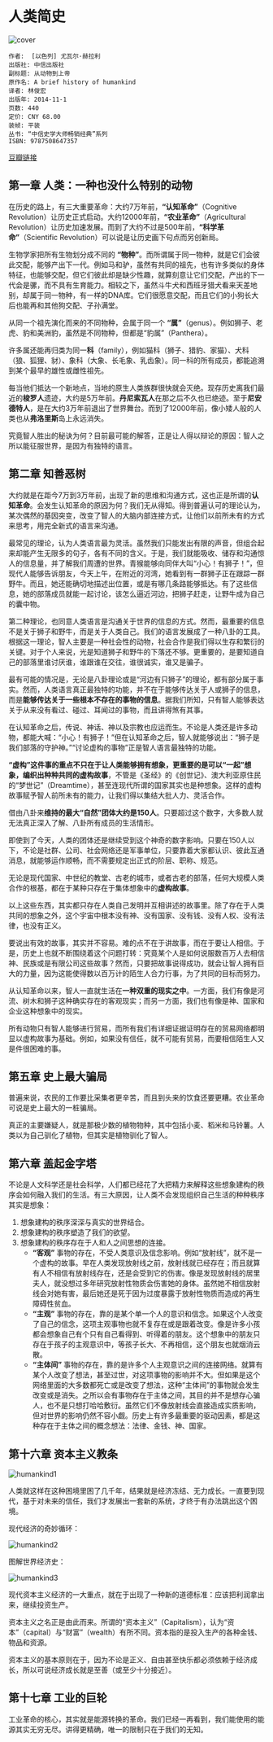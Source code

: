 # 人类简史
![cover](https://img3.doubanio.com/lpic/s27814883.jpg)

    作者:  [以色列] 尤瓦尔·赫拉利
    出版社: 中信出版社
    副标题: 从动物到上帝
    原作名: A brief history of humankind
    译者: 林俊宏
    出版年: 2014-11-1
    页数: 440
    定价: CNY 68.00
    装帧: 平装
    丛书: “中信史学大师畅销经典”系列
    ISBN: 9787508647357

[豆瓣链接](https://book.douban.com/subject/25985021/)

## 第一章 人类：一种也没什么特别的动物
在历史的路上，有三大重要革命：大约7万年前，**“认知革命”**（Cognitive Revolution）让历史正式启动。大约12000年前，**“农业革命”**（Agricultural Revolution）让历史加速发展。而到了大约不过是500年前，**“科学革命”**（Scientific Revolution）可以说是让历史画下句点而另创新局。

生物学家把所有生物划分成不同的 **“物种”**。而所谓属于同一物种，就是它们会彼此交配，能够产出下一代。例如马和驴，虽然有共同的祖先，也有许多类似的身体特征，也能够交配，但它们彼此却是缺少性趣，就算刻意让它们交配，产出的下一代会是骡，而不具有生育能力。相较之下，虽然斗牛犬和西班牙猎犬看来天差地别，却属于同一物种，有一样的DNA库。它们很愿意交配，而且它们的小狗长大后也能再和其他狗交配、子孙满堂。

从同一个祖先演化而来的不同物种，会属于同一个 **“属”**（genus）。例如狮子、老虎、豹和美洲豹，虽然是不同物种，但都是“豹属”（Panthera）。

许多属还能再归类为同一**科**（family），例如猫科（狮子、猎豹、家猫）、犬科（狼、狐狸、豺）、象科（大象、长毛象、乳齿象）。同一科的所有成员，都能追溯到某个最早的雄性或雌性祖先。

每当他们抵达一个新地点，当地的原生人类族群很快就会灭绝。现存历史离我们最近的**梭罗人**遗迹，大约是5万年前。**丹尼索瓦人**在那之后不久也已绝迹。至于**尼安德特人**，是在大约3万年前退出了世界舞台。而到了12000年前，像小矮人般的人类也从**弗洛里斯**岛上永远消失。

究竟智人胜出的秘诀为何？目前最可能的解答，正是让人得以辩论的原因：智人之所以能征服世界，是因为有独特的语言。

## 第二章 知善恶树
大约就是在距今7万到3万年前，出现了新的思维和沟通方式，这也正是所谓的**认知革命**。会发生认知革命的原因为何？我们无从得知。得到普遍认可的理论认为，某次偶然的基因突变，改变了智人的大脑内部连接方式，让他们以前所未有的方式来思考，用完全新式的语言来沟通。

最常见的理论，认为人类语言最为灵活。虽然我们只能发出有限的声音，但组合起来却能产生无限多的句子，各有不同的含义。于是，我们就能吸收、储存和沟通惊人的信息量，并了解我们周遭的世界。青猴能够向同伴大叫“小心！有狮子！”，但现代人能够告诉朋友，今天上午，在附近的河湾，她看到有一群狮子正在跟踪一群野牛。而且，她还能确切地描述出位置，或是有哪几条路能够抵达。有了这些信息，她的部落成员就能一起讨论，该怎么逼近河边，把狮子赶走，让野牛成为自己的囊中物。

第二种理论，也同意人类语言是沟通关于世界的信息的方式。然而，最重要的信息不是关于狮子和野牛，而是关于人类自己。我们的语言发展成了一种八卦的工具。根据这一理论，智人主要是一种社会性的动物，社会合作是我们得以生存和繁衍的关键。对于个人来说，光是知道狮子和野牛的下落还不够。更重要的，是要知道自己的部落里谁讨厌谁，谁跟谁在交往，谁很诚实，谁又是骗子。

最有可能的情况是，无论是八卦理论或是“河边有只狮子”的理论，都有部分属于事实。然而，人类语言真正最独特的功能，并不在于能够传达关于人或狮子的信息，而是**能够传达关于一些根本不存在的事物的信息**。据我们所知，只有智人能够表达关于从来没有看过、碰过、耳闻过的事物，而且讲得煞有其事。

在认知革命之后，传说、神话、神以及宗教也应运而生。不论是人类还是许多动物，都能大喊：“小心！有狮子！”但在认知革命之后，智人就能够说出：“狮子是我们部落的守护神。”“讨论虚构的事物”正是智人语言最独特的功能。

**“虚构”这件事的重点不只在于让人类能够拥有想象，更重要的是可以“一起”想象，编织出种种共同的虚构故事**，不管是《圣经》的《创世记》、澳大利亚原住民的“梦世记”（Dreamtime），甚至连现代所谓的国家其实也是种想象。这样的虚构故事赋予智人前所未有的能力，让我们得以集结大批人力、灵活合作。

借由八卦来**维持的最大“自然”团体大约是150人**。只要超过这个数字，大多数人就无法真正深入了解、八卦所有成员的生活情形。

即使到了今天，人类的团体还是继续受到这个神奇的数字影响。只要在150人以下，不论是社群、公司、社会网络还是军事单位，只要靠着大家都认识、彼此互通消息，就能够运作顺畅，而不需要规定出正式的阶层、职称、规范。

无论是现代国家、中世纪的教堂、古老的城市，或者古老的部落，任何大规模人类合作的根基，都在于某种只存在于集体想象中的**虚构故事**。

以上这些东西，其实都只存在人类自己发明并互相讲述的故事里。除了存在于人类共同的想象之外，这个宇宙中根本没有神、没有国家、没有钱、没有人权、没有法律，也没有正义。

要说出有效的故事，其实并不容易。难的点不在于讲故事，而在于要让人相信。于是，历史上也就不断围绕着这个问题打转：究竟某个人是如何说服数百万人去相信神、民族或是有限公司这些故事？然而，只要把故事说得成功，就会让智人拥有巨大的力量，因为这能使得数以百万计的陌生人合力行事，为了共同的目标而努力。

从认知革命以来，智人一直就生活在**一种双重的现实之中**。一方面，我们有像是河流、树木和狮子这种确实存在的客观现实；而另一方面，我们也有像是神、国家和企业这种想象中的现实。

所有动物只有智人能够进行贸易，而所有我们有详细证据证明存在的贸易网络都明显以虚构故事为基础。例如，如果没有信任，就不可能有贸易，而要相信陌生人又是件很困难的事。

## 第五章 史上最大骗局
普遍来说，农民的工作要比采集者更辛苦，而且到头来的饮食还要更糟。农业革命可说是史上最大的一桩骗局。

真正的主要嫌疑人，就是那极少数的植物物种，其中包括小麦、稻米和马铃薯。人类以为自己驯化了植物，但其实是植物驯化了智人。

## 第六章 盖起金字塔
不论是人文科学还是社会科学，人们都已经花了大把精力来解释这些想象建构的秩序会如何融入我们的生活。有三大原因，让人类不会发现组织自己生活的种种秩序其实是想象：

1. 想象建构的秩序深深与真实的世界结合。
1. 想象建构的秩序塑造了我们的欲望。
1. 想象建构的秩序存在于人和人之间思想的连接。
    - **“客观”** 事物的存在，不受人类意识及信念影响。例如“放射线”，就不是一个虚构的故事。早在人类发现放射线之前，放射线就已经存在；而且就算有人不相信有放射线存在，还是会受到它的伤害。像是发现放射线的居里夫人，就没想过多年研究放射性物质会伤害她的身体。虽然她不相信放射线会对她有害，最后她还是死于因为过度暴露于放射性物质而造成的再生障碍性贫血。
    - **“主观”** 事物的存在，靠的是某个单一个人的意识和信念。如果这个人改变了自己的信念，这项主观事物也就不复存在或是跟着改变。像是许多小孩都会想象自己有个只有自己看得到、听得着的朋友。这个想象中的朋友只存在于孩子的主观意识中，等孩子长大、不再相信，这个朋友也就烟消云散。
    - **“主体间”** 事物的存在，靠的是许多个人主观意识之间的连接网络。就算有某个人改变了想法，甚至过世，对这项事物的影响并不大。但如果是这个网络里面的大多数都死亡或是改变了想法，这种“主体间”的事物就会发生改变或是消失。之所以会有事物存在于主体之间，其目的并不是想存心骗人，也不是只想打哈哈敷衍。虽然它们不像放射线会直接造成实质影响，但对世界的影响仍然不容小觑。历史上有许多最重要的驱动因素，都是这种存在于主体之间的概念想法：法律、金钱、神、国家。

## 第十六章 资本主义教条
![humankind1](humankind1.png)

人类就这样在这种困境里困了几千年，结果就是经济冻结、无力成长。一直要到现代，基于对未来的信任，我们才发展出一套新的系统，才终于有办法跳出这个困境。

现代经济的奇妙循环：

![humankind2](humankind2.png)

图解世界经济史：

![humankind3](humankind3.png)

现代资本主义经济的一大重点，就在于出现了一种新的道德标准：应该把利润拿出来，继续投资生产。

资本主义之名正是由此而来。所谓的“资本主义”（Capitalism），认为“资本”（capital）与“财富”（wealth）有所不同。资本指的是投入生产的各种金钱、物品和资源。

资本主义的基本原则在于，因为不论是正义、自由甚至快乐都必须依赖于经济成长，所以可说经济成长就是至善（或至少十分接近）。

## 第十七章 工业的巨轮
工业革命的核心，其实就是能源转换的革命。我们已经一再看到，我们能使用的能源其实无穷无尽。讲得更精确，唯一的限制只在于我们的无知。
